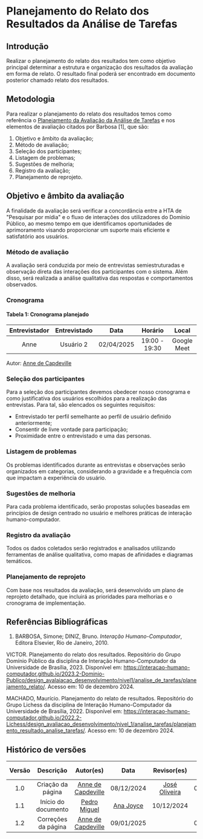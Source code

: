 # Planejamento do Relato dos Resultados da Análise de Tarefas

## Introdução

Realizar o planejamento do relato dos resultados tem como objetivo principal determinar a estrutura e organização dos resultados da avaliação em forma de relato. O resultado final poderá ser encontrado em documento posterior chamado relato dos resultados.

## Metodologia

Para realizar o planejamento do relato dos resultados temos como referência o [Planejamento da Avaliação da Análise de Tarefas](./avaliacao-analise-tarefas.md) e nos elementos de avaliação citados por Barbosa [1], que são:

1. Objetivo e âmbito da avaliação;
2. Método de avaliação;
3. Seleção dos participantes;
4. Listagem de problemas;
5. Sugestões de melhoria;
6. Registro da avaliação;
7. Planejamento de reprojeto.

## Objetivo e âmbito da avaliação

A finalidade da avaliação será verificar a concordância entre a HTA de "Pesquisar por mídia" e o fluxo de interações dos utilizadores do Domínio Público, ao mesmo tempo em que identificamos oportunidades de aprimoramento visando proporcionar um suporte mais eficiente e satisfatório aos usuários.

### Método de avaliação

A avaliação será conduzida por meio de entrevistas semiestruturadas e observação direta das interações dos participantes com o sistema. Além disso, será realizada a análise qualitativa das respostas e comportamentos observados.

### Cronograma

#### Tabela 1: Cronograma planejado

| Entrevistador | Entrevistado |    Data    |    Horário    |    Local    |
| :-----------: | :----------: | :--------: | :-----------: | :---------: |
|     Anne      |  Usuário 2   | 02/04/2025 | 19:00 - 19:30 | Google Meet |

Autor: [Anne de Capdeville](https://github.com/nanecapde)

### Seleção dos participantes

Para a seleção dos participantes devemos obedecer nosso cronograma e como justificativa dos usuários escolhidos para a realização das entrevistas. Para tal, são elencados os seguintes requisitos:

- Entrevistado ter perfil semelhante ao perfil de usuário definido anteriormente;
- Consentir de livre vontade para participação;
- Proximidade entre o entrevistado e uma das personas.

### Listagem de problemas

Os problemas identificados durante as entrevistas e observações serão organizados em categorias, considerando a gravidade e a frequência com que impactam a experiência do usuário.

### Sugestões de melhoria

Para cada problema identificado, serão propostas soluções baseadas em princípios de design centrado no usuário e melhores práticas de interação humano-computador.

### Registro da avaliação

Todos os dados coletados serão registrados e analisados utilizando ferramentas de análise qualitativa, como mapas de afinidades e diagramas temáticos.

### Planejamento de reprojeto

Com base nos resultados da avaliação, será desenvolvido um plano de reprojeto detalhado, que incluirá as prioridades para melhorias e o cronograma de implementação.

## Referências Bibliográficas

1. BARBOSA, Simone; DINIZ, Bruno. _Interação Humano-Computador_, Editora Elsevier, Rio de Janeiro, 2010.

VICTOR. Planejamento do relato dos resultados. Repositório do Grupo Domínio Público da disciplina de Interação Humano-Computador da Universidade de Brasília, 2023. Disponível em: <https://interacao-humano-computador.github.io/2023.2-Dominio-Publico/design_avalaiacao_desenvolvimento/nivel1/analise_de_tarefas/planejamento_relato/>. Acesso em: 10 de dezembro 2024.

MACHADO, Maurício. Planejamento do relato de resultados. Repositório do Grupo Lichess da disciplina de Interação Humano-Computador da Universidade de Brasília, 2022. Disponível em: <https://interacao-humano-computador.github.io/2022.2-Lichess/design_avaliacao_desenvolvimento/nivel_1/analise_tarefas/planejamento_resultado_analise_tarefas/>. Acesso em: 10 de dezembro 2024.

## Histórico de versões

| Versão |      Descrição      |                     Autor(es)                      |                      Data                      |                 Revisor(es)                  | Data de revisão |
| :----: | :-----------------: | :------------------------------------------------: | :--------------------------------------------: | :------------------------------------------: | :-------------: |
|  1.0   |  Criação da página  | [Anne de Capdeville](https://github.com/nanecapde) |                   08/12/2024                   | [José Oliveira](https://github.com/Jose1277) |   09/12/2024    |
|  1.1   | Início do documento |   [Pedro Miguel](https://github.com/pedroMADBR)    | [Ana Joyce](https://github.com/anajoyceamorim) |                  10/12/2024                  |
|  1.2   | Correções da página | [Anne de Capdeville](https://github.com/nanecapde) |                   09/01/2025                   |                                              |   09/01/2025    |
